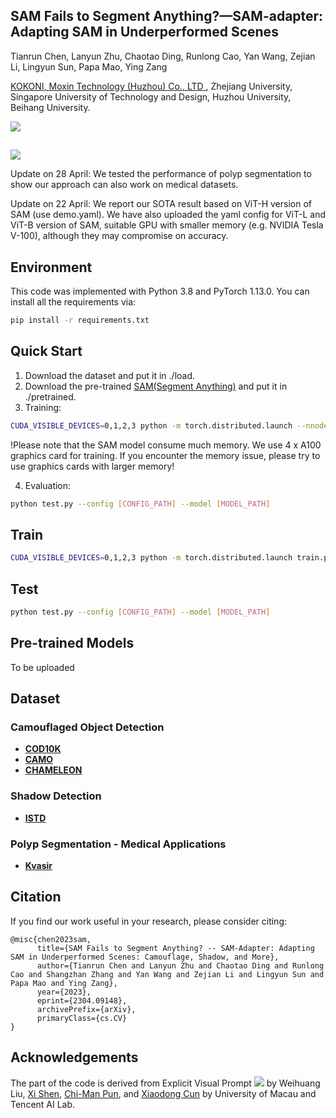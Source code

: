 ## SAM Fails to Segment Anything?—SAM-adapter: Adapting SAM in Underperformed Scenes

Tianrun Chen, Lanyun Zhu, Chaotao Ding, Runlong Cao, Yan Wang, Zejian Li, Lingyun Sun, Papa Mao, Ying Zang

<a href='https://www.kokoni3d.com/'> KOKONI, Moxin Technology (Huzhou) Co., LTD </a>, Zhejiang University, Singapore University of Technology and Design, Huzhou University, Beihang University.

  <a href='https://tianrun-chen.github.io/SAM-Adaptor/'><img src='https://img.shields.io/badge/Project-Page-Green'></a>
## 

<a href='https://arxiv.org/abs/2304.09148'><img src='https://img.shields.io/badge/ArXiv-2304.09148-red' /></a> 

Update on 28 April: We tested the performance of polyp segmentation to show our approach can also work on medical datasets.

Update on 22 April: We report our SOTA result based on ViT-H version of SAM (use demo.yaml). We have also uploaded the yaml config for ViT-L and ViT-B version of SAM, suitable  GPU with smaller memory (e.g. NVIDIA Tesla V-100), although they may compromise on accuracy.

## Environment
This code was implemented with Python 3.8 and PyTorch 1.13.0. You can install all the requirements via:
```bash
pip install -r requirements.txt
```


## Quick Start
1. Download the dataset and put it in ./load.
2. Download the pre-trained [SAM(Segment Anything)](https://github.com/facebookresearch/segment-anything) and put it in ./pretrained.
3. Training:
```bash
CUDA_VISIBLE_DEVICES=0,1,2,3 python -m torch.distributed.launch --nnodes 1 --nproc_per_node 4 loadddptrain.py --config configs/demo.yaml
```
!Please note that the SAM model consume much memory. We use 4 x A100 graphics card for training. If you encounter the memory issue, please try to use graphics cards with larger memory!


4. Evaluation:
```bash
python test.py --config [CONFIG_PATH] --model [MODEL_PATH]
```

## Train
```bash
CUDA_VISIBLE_DEVICES=0,1,2,3 python -m torch.distributed.launch train.py --nnodes 1 --nproc_per_node 4 --config [CONFIG_PATH]
```

## Test
```bash
python test.py --config [CONFIG_PATH] --model [MODEL_PATH]
```

## Pre-trained Models
To be uploaded

## Dataset

### Camouflaged Object Detection
- **[COD10K](https://github.com/DengPingFan/SINet/)**
- **[CAMO](https://drive.google.com/open?id=1h-OqZdwkuPhBvGcVAwmh0f1NGqlH_4B6)**
- **[CHAMELEON](https://www.polsl.pl/rau6/datasets/)**

### Shadow Detection
- **[ISTD](https://github.com/DeepInsight-PCALab/ST-CGAN)**

### Polyp Segmentation - Medical Applications
- **[Kvasir](https://datasets.simula.no/kvasir-seg/)**

## Citation

If you find our work useful in your research, please consider citing:

```
@misc{chen2023sam,
      title={SAM Fails to Segment Anything? -- SAM-Adapter: Adapting SAM in Underperformed Scenes: Camouflage, Shadow, and More}, 
      author={Tianrun Chen and Lanyun Zhu and Chaotao Ding and Runlong Cao and Shangzhan Zhang and Yan Wang and Zejian Li and Lingyun Sun and Papa Mao and Ying Zang},
      year={2023},
      eprint={2304.09148},
      archivePrefix={arXiv},
      primaryClass={cs.CV}
}
```

## Acknowledgements
The part of the code is derived from Explicit Visual Prompt   <a href='https://nifangbaage.github.io/Explicit-Visual-Prompt/'><img src='https://img.shields.io/badge/Project-Page-Green'></a> by 
Weihuang Liu, [Xi Shen](https://xishen0220.github.io/), [Chi-Man Pun](https://www.cis.um.edu.mo/~cmpun/), and [Xiaodong Cun](https://vinthony.github.io/) by University of Macau and Tencent AI Lab.

